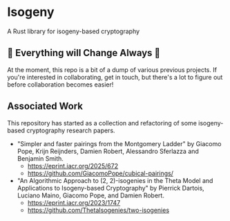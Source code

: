 # Isogeny

A Rust library for isogeny-based cryptography

## :construction: Everything will Change Always :construction:

At the moment, this repo is a bit of a dump of various previous projects. If you're interested in collaborating, get in touch, but there's a lot to figure out before collaboration becomes easier!

## Associated Work

This repository has started as a collection and refactoring of some isogeny-based cryptography research papers.

- "Simpler and faster pairings from the Montgomery Ladder" by Giacomo Pope, Krijn Reijnders, Damien Robert, Alessandro Sferlazza and Benjamin Smith.
  - https://eprint.iacr.org/2025/672
  - https://github.com/GiacomoPope/cubical-pairings/
- "An Algorithmic Approach to (2, 2)-isogenies in the Theta Model and Applications to Isogeny-based Cryptography" by Pierrick Dartois, Luciano Maino, Giacomo Pope, and Damien Robert.
  - https://eprint.iacr.org/2023/1747
  - https://github.com/ThetaIsogenies/two-isogenies
